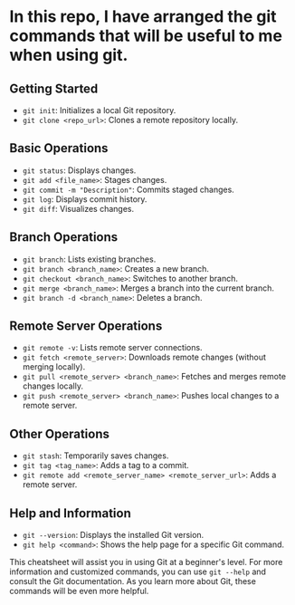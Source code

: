 # In this repo, I have arranged the git commands that will be useful to me when using git.

## Getting Started

- `git init`: Initializes a local Git repository.
- `git clone <repo_url>`: Clones a remote repository locally.

## Basic Operations

- `git status`: Displays changes.
- `git add <file_name>`: Stages changes.
- `git commit -m "Description"`: Commits staged changes.
- `git log`: Displays commit history.
- `git diff`: Visualizes changes.

## Branch Operations

- `git branch`: Lists existing branches.
- `git branch <branch_name>`: Creates a new branch.
- `git checkout <branch_name>`: Switches to another branch.
- `git merge <branch_name>`: Merges a branch into the current branch.
- `git branch -d <branch_name>`: Deletes a branch.

## Remote Server Operations

- `git remote -v`: Lists remote server connections.
- `git fetch <remote_server>`: Downloads remote changes (without merging locally).
- `git pull <remote_server> <branch_name>`: Fetches and merges remote changes locally.
- `git push <remote_server> <branch_name>`: Pushes local changes to a remote server.

## Other Operations

- `git stash`: Temporarily saves changes.
- `git tag <tag_name>`: Adds a tag to a commit.
- `git remote add <remote_server_name> <remote_server_url>`: Adds a remote server.

## Help and Information

- `git --version`: Displays the installed Git version.
- `git help <command>`: Shows the help page for a specific Git command.

This cheatsheet will assist you in using Git at a beginner's level. For more information and customized commands, you can use `git --help` and consult the Git documentation. As you learn more about Git, these commands will be even more helpful.


